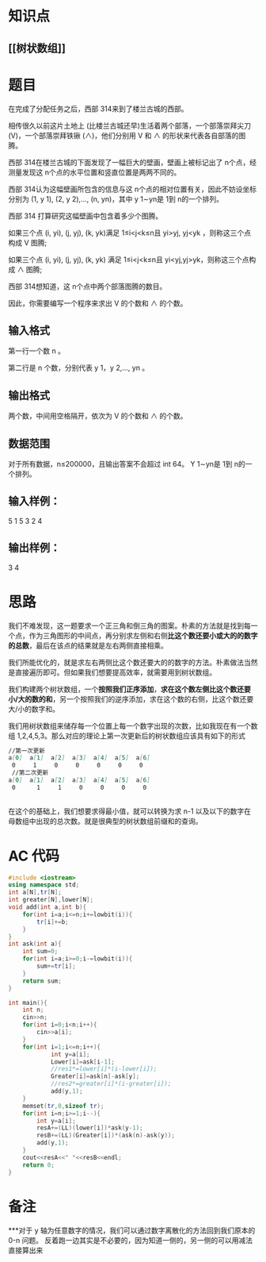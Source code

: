 # 知识点
  ## [[树状数组]]
# 题目
 在完成了分配任务之后，西部 314来到了楼兰古城的西部。

相传很久以前这片土地上 (比楼兰古城还早)生活着两个部落，一个部落崇拜尖刀 (V)，一个部落崇拜铁锹 (∧)，他们分别用 V 和 ∧ 的形状来代表各自部落的图腾。

西部 314在楼兰古城的下面发现了一幅巨大的壁画，壁画上被标记出了 n个点，经测量发现这 n个点的水平位置和竖直位置是两两不同的。

西部 314认为这幅壁画所包含的信息与这 n个点的相对位置有关，因此不妨设坐标分别为 (1, y 1), (2, y 2),…, (n, yn)，其中 y 1∼yn是 1到 n的一个排列。

西部 314 打算研究这幅壁画中包含着多少个图腾。

如果三个点 (i, yi), (j, yj), (k, yk)满足 1≤i<j<k≤n且 yi>yj, yj<yk
，则称这三个点构成 V 图腾;

如果三个点 (i, yi), (j, yj), (k, yk)
 满足 1≤i<j<k≤n且 yi<yj,yj>yk，则称这三个点构成 ∧ 图腾;

西部 314想知道，这 n个点中两个部落图腾的数目。

因此，你需要编写一个程序来求出 V 的个数和 ∧ 的个数。

## 输入格式
第一行一个数 n
。

第二行是 n
 个数，分别代表 y 1，y 2,…, yn
。

## 输出格式
两个数，中间用空格隔开，依次为 V 的个数和 ∧ 的个数。

## 数据范围
对于所有数据，n≤200000，且输出答案不会超过 int 64。
Y 1∼yn是 1到 n的一个排列。

## 输入样例：
5
1 5 3 2 4
## 输出样例：
3 4

# 思路
我们不难发现，这一题要求一个正三角和倒三角的图案。朴素的方法就是找到每一个点，作为三角图形的中间点，再分别求左侧和右侧**比这个数还要小或大的的数字的总数**，最后在该点的结果就是左右两侧直接相乘。

我们所能优化的，就是求左右两侧比这个数还要大的的数字的方法。朴素做法当然是直接遍历即可。但如果我们想要提高效率，就需要用到树状数组。

我们构建两个树状数组，一个**按照我们正序添加**，**求在这个数左侧比这个数还要小/大的数的和**，另一个按照我们的逆序添加，求在这个数的右侧，比这个数还要大/小的数字和。

我们用树状数组来储存每一个位置上每一个数字出现的次数，比如我现在有一个数组 1,2,4,5,3。那么对应的理论上第一次更新后的树状数组应该具有如下的形式

```markdown
//第一次更新
a[0]  a[1]  a[2]  a[3]  a[4]  a[5]  a[6] 
 0     1     0     0     0     0     0  
 //第二次更新
a[0]  a[1]  a[2]  a[3]  a[4]  a[5]  a[6]
 0      1     1     0     0     0     0
    
```
 在这个的基础上，我们想要求得最小值，就可以转换为求 n-1 以及以下的数字在母数组中出现的总次数。就是很典型的树状数组前缀和的查询。
 
# AC 代码
```cpp
#include <iostream>
using namespace std;
int a[N],tr[N];
int greater[N],lower[N];
void add(int a,int b){
	for(int i=a;i<=n;i+=lowbit(i)){
		tr[i]+=b;
	}
}
int ask(int a){
	int sum=0;
	for(int i=a;i>=0;i-=lowbit(i)){
		sum+=tr[i];
	}
	return sum;
}

int main(){
	int n;
	cin>>n;
	for(int i=0;i<n;i++){
		cin>>a[i];
	}
	for(int i=1;i<=n;i++){
			int y=a[i];
			Lower[i]=ask[i-1];
			//res1*=lower[i]*(i-lower[i]);
			Greater[i]=ask[n]-ask[y];
			//res2*=greater[i]*(i-greater[i]);
			add(y,1);
	}
	memset(tr,0,sizeof tr);
	for(int i=n;i>=1;i--){
		int y=a[i];
		resA+=(LL)(lower[i])*ask(y-1);
		resB+=(LL)(Greater[i])*(ask(n)-ask(y));
		add(y,1);
	}
	cout<<resA<<" "<<resB<<endl;
	return 0;
}
```
# 备注
***对于 y 轴为任意数字的情况，我们可以通过数字离散化的方法回到我们原本的 0-n 问题。
反着跑一边其实是不必要的，因为知道一侧的，另一侧的可以用减法直接算出来
